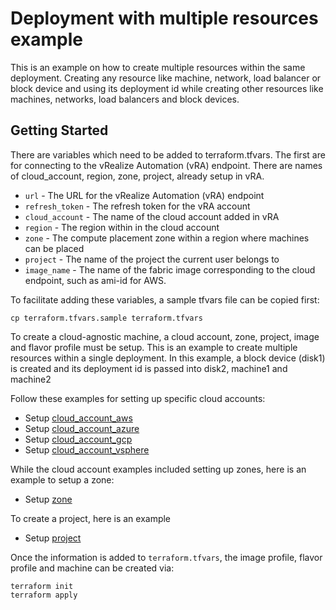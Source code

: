 # Deployment with multiple resources example

This is an example on how to create multiple resources within the same deployment.
Creating any resource like machine, network, load balancer or block device and using its deployment id while creating other resources like machines, networks, load balancers and block devices.

## Getting Started

There are variables which need to be added to terraform.tfvars. The first are for connecting to the vRealize Automation (vRA) endpoint. There are names of cloud_account, region, zone, project, already setup in vRA.

* `url` - The URL for the vRealize Automation (vRA) endpoint
* `refresh_token` - The refresh token for the vRA account
* `cloud_account` - The name of the cloud account added in vRA
* `region` - The region within in the cloud account
* `zone` - The compute placement zone within a region where machines can be placed
* `project` - The name of the project the current user belongs to
* `image_name` - The name of the fabric image corresponding to the cloud endpoint, such as ami-id for AWS.

To facilitate adding these variables, a sample tfvars file can be copied first:
```shell
cp terraform.tfvars.sample terraform.tfvars
```

To create a cloud-agnostic machine, a cloud account, zone, project, image and flavor profile must be setup. This is an example to create multiple resources within a single deployment. In this example, a block device (disk1) is created and its deployment id is passed into disk2, machine1 and machine2 

Follow these examples for setting up specific cloud accounts:

* Setup [cloud\_account\_aws](../cloud_account_aws/README.md)
* Setup [cloud\_account\_azure](../cloud_account_azure/README.md)
* Setup [cloud\_account\_gcp](../cloud_account_gcp/README.md)
* Setup [cloud\_account\_vsphere](../cloud_account_vsphere/README.md)

While the cloud account examples included setting up zones, here is an example
to setup a zone:

* Setup [zone](../zone/README.md)

To create a project, here is an example

* Setup [project](../project/README.md)

Once the information is added to `terraform.tfvars`, the image profile, flavor profile and machine can be created via:

```shell
terraform init
terraform apply
```
